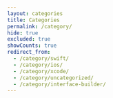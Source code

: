 ```yaml
---
layout: categories
title: Categories
permalink: /category/
hide: true
excluded: true
showCounts: true
redirect_from:
  - /category/swift/
  - /category/ios/
  - /category/xcode/
  - /category/uncategorized/
  - /category/interface-builder/
---
```

